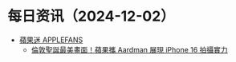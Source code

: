 ﻿# 每日资讯（2024-12-02）

- [蘋果迷 APPLEFANS](https://applefans.today/feed/)
  - [倫敦聖誕最美畫面！蘋果攜 Aardman 展現 iPhone 16 拍攝實力](https://applefans.today/2024-12-wallace-and-gromit-shot-on-iphone/)

